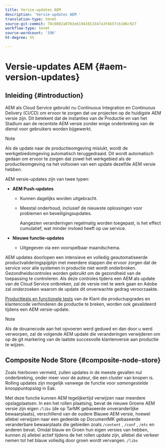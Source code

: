 ```yaml
---
title: Versie-updates AEM
description: 'Versie-updates AEM '
translation-type: tm+mt
source-git-commit: 78c0802a0703e81941013347a3f4b57cb106c927
workflow-type: tm+mt
source-wordcount: '396'
ht-degree: 5%

---
```



# Versie-updates AEM {#aem-version-updates}

## Inleiding {#introduction}

AEM als Cloud Service gebruikt nu Continuous Integration en Continuous Delivery (CI/CD) om ervoor te zorgen dat uw projecten op de huidigste AEM versie zijn. Dit betekent dat de instanties van de Productie en van het Stadium aan de recentste AEM versie zonder enige onderbreking van de dienst voor gebruikers worden bijgewerkt.

>[!NOTE]
>Als de update naar de productieomgeving mislukt, wordt de werkgebiedomgeving automatisch teruggedraaid. Dit wordt automatisch gedaan om ervoor te zorgen dat zowel het werkgebied als de productieomgeving na het voltooien van een update dezelfde AEM versie hebben.

AEM versie-updates zijn van twee typen:

* **AEM Push-updates**

   * Kunnen dagelijks worden uitgebracht.

   * Meestal onderhoud, inclusief de nieuwste oplossingen voor problemen en beveiligingsupdates.

      Aangezien veranderingen regelmatig worden toegepast, is het effect cumulatief, wat minder invloed heeft op uw service.

* **Nieuwe functie-updates**

   * Uitgegeven via een voorspelbaar maandschema.

AEM updates doorlopen een intensieve en volledig geautomatiseerde productvalideringspijplijn met meerdere stappen die ervoor zorgen dat de service voor alle systemen in productie niet wordt onderbroken. Gezondheidscontroles worden gebruikt om de gezondheid van de toepassing te controleren. Als deze controles tijdens een AEM als update van de Cloud Service ontbreken, zal de versie niet te werk gaan en Adobe zal onderzoeken waarom de update dit onverwachte gedrag veroorzaakte.

[Producttests en functionele tests](https://docs.adobe.com/content/help/en/experience-manager-cloud-service/implementing/developing/understand-test-results.html#functional-testing) van de Klant die productupgrades en klantencode verhinderen de productie te breken, worden ook gevalideerd tijdens een AEM versie-update.

>[!NOTE]
>
>Als de douanecode aan het opvoeren werd geduwd en dan door u werd verworpen, zal de volgende AEM update die veranderingen verwijderen om op de git markering van de laatste succesvolle klantenversie aan productie te wijzen.

## Composite Node Store {#composite-node-store}

Zoals hierboven vermeld, zullen updates in de meeste gevallen nul onderbreking, onder meer voor de auteur, die een cluster van knopen is. Rolling updates zijn mogelijk vanwege de functie voor *samengestelde knooppuntopslag* in Eak.

Met deze functie kunnen AEM tegelijkertijd verwijzen naar meerdere opslagplaatsen. In een het rollen plaatsing, bevat de nieuwe Groene AEM versie zijn eigen `/libs` (de op TarMK gebaseerde onveranderlijke bewaarplaats), verschillend van de oudere Blauwe AEM versie, hoewel allebei verwijzen naar een gedeelde op DocumentMK gebaseerde veranderbare bewaarplaats die gebieden zoals `/content` , `/conf` , `/etc` en anderen bevat. Omdat blauw en Groen hun eigen versies van hebben, kunnen zij allebei actief tijdens de het rollen update zijn, allebei die verkeer nemen tot het blauw volledig door groen wordt vervangen. `/libs`

